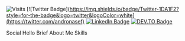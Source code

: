 
![Visits](http://estruyf-github.azurewebsites.net/api/VisitorHit?user=AndroNasef&repo=AndroNasef-badge&countColorcountColor&countColor=%237B1E7A)
[![Twitter Badge](https://img.shields.io/badge/Twitter-1DA1F2?style=for-the-badge&logo=twitter&logoColor=white](https://twitter.com/andronasef)
[![LinkedIn Badge](https://img.shields.io/badge/LinkedIn-Profile-informational?style=flat&logo=linkedin&logoColor=white&color=0D76A8)](https://www.linkedin.com/in/andronasef/)
[![DEV.TO Badge](https://img.shields.io/badge/DEV.TO-%230A0A0A.svg?&style=for-the-badge&logo=dev-dot-to&logoColor=white)](https://dev.to/andronasef)

Social
Hello 
Brief
About Me 
Skills
